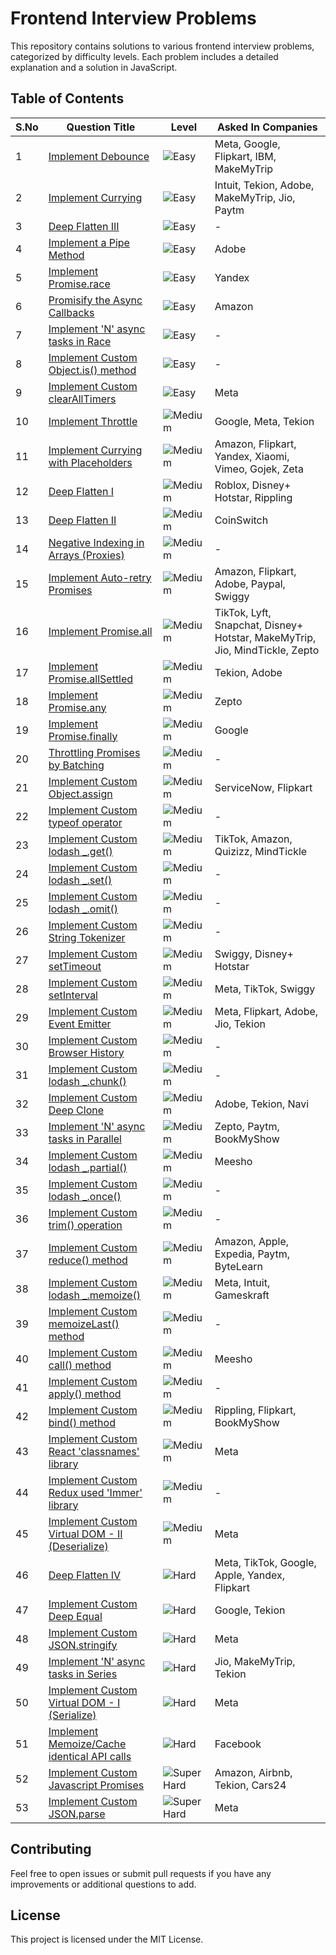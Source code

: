 # Frontend Interview Problems

This repository contains solutions to various frontend interview problems, categorized by difficulty levels. Each problem includes a detailed explanation and a solution in JavaScript.

## Table of Contents

| S.No | Question Title | Level | Asked In Companies |
|------|----------------|-------|--------------------|
| 1 | [Implement Debounce](frontend-Interview-problems/Easy/implement-debounce/question.md) | ![Easy](https://img.shields.io/badge/Level-Easy-brightgreen) | Meta, Google, Flipkart, IBM, MakeMyTrip |
| 2 | [Implement Currying](frontend-Interview-problems/Easy/implement-currying/question.md) | ![Easy](https://img.shields.io/badge/Level-Easy-brightgreen) | Intuit, Tekion, Adobe, MakeMyTrip, Jio, Paytm |
| 3 | [Deep Flatten III](frontend-Interview-problems/Easy/deep-flatten-iii/question.md) | ![Easy](https://img.shields.io/badge/Level-Easy-brightgreen) | - |
| 4 | [Implement a Pipe Method](frontend-Interview-problems/Easy/implement-a-pipe-method/question.md) | ![Easy](https://img.shields.io/badge/Level-Easy-brightgreen) | Adobe |
| 5 | [Implement Promise.race](frontend-Interview-problems/Easy/implement-promise-race/question.md) | ![Easy](https://img.shields.io/badge/Level-Easy-brightgreen) | Yandex |
| 6 | [Promisify the Async Callbacks](frontend-Interview-problems/Easy/promisify-the-async-callbacks/question.md) | ![Easy](https://img.shields.io/badge/Level-Easy-brightgreen) | Amazon |
| 7 | [Implement 'N' async tasks in Race](frontend-Interview-problems/Easy/implement-n-async-tasks-in-race/question.md) | ![Easy](https://img.shields.io/badge/Level-Easy-brightgreen) | - |
| 8 | [Implement Custom Object.is() method](frontend-Interview-problems/Easy/implement-custom-object-is-method/question.md) | ![Easy](https://img.shields.io/badge/Level-Easy-brightgreen) | - |
| 9 | [Implement Custom clearAllTimers](frontend-Interview-problems/Easy/implement-custom-clearalltimers/question.md) | ![Easy](https://img.shields.io/badge/Level-Easy-brightgreen) | Meta |
| 10 | [Implement Throttle](frontend-Interview-problems/Medium/implement-throttle/question.md) | ![Medium](https://img.shields.io/badge/Level-Medium-yellow) | Google, Meta, Tekion |
| 11 | [Implement Currying with Placeholders](frontend-Interview-problems/Medium/implement-currying-with-placeholders/question.md) | ![Medium](https://img.shields.io/badge/Level-Medium-yellow) | Amazon, Flipkart, Yandex, Xiaomi, Vimeo, Gojek, Zeta |
| 12 | [Deep Flatten I](frontend-Interview-problems/Medium/deep-flatten-i/question.md) | ![Medium](https://img.shields.io/badge/Level-Medium-yellow) | Roblox, Disney+ Hotstar, Rippling |
| 13 | [Deep Flatten II](frontend-Interview-problems/Medium/deep-flatten-ii/question.md) | ![Medium](https://img.shields.io/badge/Level-Medium-yellow) | CoinSwitch |
| 14 | [Negative Indexing in Arrays (Proxies)](frontend-Interview-problems/Medium/negative-indexing-in-arrays/question.md) | ![Medium](https://img.shields.io/badge/Level-Medium-yellow) | - |
| 15 | [Implement Auto-retry Promises](frontend-Interview-problems/Medium/implement-auto-retry-promises/question.md) | ![Medium](https://img.shields.io/badge/Level-Medium-yellow) | Amazon, Flipkart, Adobe, Paypal, Swiggy |
| 16 | [Implement Promise.all](frontend-Interview-problems/Medium/implement-promise-all/question.md) | ![Medium](https://img.shields.io/badge/Level-Medium-yellow) | TikTok, Lyft, Snapchat, Disney+ Hotstar, MakeMyTrip, Jio, MindTickle, Zepto |
| 17 | [Implement Promise.allSettled](frontend-Interview-problems/Medium/implement-promise-allsettled/question.md) | ![Medium](https://img.shields.io/badge/Level-Medium-yellow) | Tekion, Adobe |
| 18 | [Implement Promise.any](frontend-Interview-problems/Medium/implement-promise-any/question.md) | ![Medium](https://img.shields.io/badge/Level-Medium-yellow) | Zepto |
| 19 | [Implement Promise.finally](frontend-Interview-problems/Medium/implement-promise-finally/question.md) | ![Medium](https://img.shields.io/badge/Level-Medium-yellow) | Google |
| 20 | [Throttling Promises by Batching](frontend-Interview-problems/Medium/throttling-promises-by-batching/question.md) | ![Medium](https://img.shields.io/badge/Level-Medium-yellow) | - |
| 21 | [Implement Custom Object.assign](frontend-Interview-problems/Medium/implement-custom-object-assign/question.md) | ![Medium](https://img.shields.io/badge/Level-Medium-yellow) | ServiceNow, Flipkart |
| 22 | [Implement Custom typeof operator](frontend-Interview-problems/Medium/implement-custom-typeof-operator/question.md) | ![Medium](https://img.shields.io/badge/Level-Medium-yellow) | - |
| 23 | [Implement Custom lodash _.get()](frontend-Interview-problems/Medium/implement-custom-lodash-get/question.md) | ![Medium](https://img.shields.io/badge/Level-Medium-yellow) | TikTok, Amazon, Quizizz, MindTickle |
| 24 | [Implement Custom lodash _.set()](frontend-Interview-problems/Medium/implement-custom-lodash-set/question.md) | ![Medium](https://img.shields.io/badge/Level-Medium-yellow) | - |
| 25 | [Implement Custom lodash _.omit()](frontend-Interview-problems/Medium/implement-custom-lodash-omit/question.md) | ![Medium](https://img.shields.io/badge/Level-Medium-yellow) | - |
| 26 | [Implement Custom String Tokenizer](frontend-Interview-problems/Medium/implement-custom-string-tokenizer/question.md) | ![Medium](https://img.shields.io/badge/Level-Medium-yellow) | - |
| 27 | [Implement Custom setTimeout](frontend-Interview-problems/Medium/implement-custom-settimeout/question.md) | ![Medium](https://img.shields.io/badge/Level-Medium-yellow) | Swiggy, Disney+ Hotstar |
| 28 | [Implement Custom setInterval](frontend-Interview-problems/Medium/implement-custom-setinterval/question.md) | ![Medium](https://img.shields.io/badge/Level-Medium-yellow) | Meta, TikTok, Swiggy |
| 29 | [Implement Custom Event Emitter](frontend-Interview-problems/Medium/implement-custom-event-emitter/question.md) | ![Medium](https://img.shields.io/badge/Level-Medium-yellow) | Meta, Flipkart, Adobe, Jio, Tekion |
| 30 | [Implement Custom Browser History](frontend-Interview-problems/Medium/implement-custom-browser-history/question.md) | ![Medium](https://img.shields.io/badge/Level-Medium-yellow) | - |
| 31 | [Implement Custom lodash _.chunk()](frontend-Interview-problems/Medium/implement-custom-lodash-chunk/question.md) | ![Medium](https://img.shields.io/badge/Level-Medium-yellow) | - |
| 32 | [Implement Custom Deep Clone](frontend-Interview-problems/Medium/implement-custom-deep-clone/question.md) | ![Medium](https://img.shields.io/badge/Level-Medium-yellow) | Adobe, Tekion, Navi |
| 33 | [Implement 'N' async tasks in Parallel](frontend-Interview-problems/Medium/implement-n-async-tasks-in-parallel/question.md) | ![Medium](https://img.shields.io/badge/Level-Medium-yellow) | Zepto, Paytm, BookMyShow |
| 34 | [Implement Custom lodash _.partial()](frontend-Interview-problems/Medium/implement-custom-lodash-partial/question.md) | ![Medium](https://img.shields.io/badge/Level-Medium-yellow) | Meesho |
| 35 | [Implement Custom lodash _.once()](frontend-Interview-problems/Medium/implement-custom-lodash-once/question.md) | ![Medium](https://img.shields.io/badge/Level-Medium-yellow) | - |
| 36 | [Implement Custom trim() operation](frontend-Interview-problems/Medium/implement-custom-trim-operation/question.md) | ![Medium](https://img.shields.io/badge/Level-Medium-yellow) | - |
| 37 | [Implement Custom reduce() method](frontend-Interview-problems/Medium/implement-custom-reduce-method/question.md) | ![Medium](https://img.shields.io/badge/Level-Medium-yellow) | Amazon, Apple, Expedia, Paytm, ByteLearn |
| 38 | [Implement Custom lodash _.memoize()](frontend-Interview-problems/Medium/implement-custom-lodash-memoize/question.md) | ![Medium](https://img.shields.io/badge/Level-Medium-yellow) | Meta, Intuit, Gameskraft |
| 39 | [Implement Custom memoizeLast() method](frontend-Interview-problems/Medium/implement-custom-memoizeLast-method/question.md) | ![Medium](https://img.shields.io/badge/Level-Medium-yellow) | - |
| 40 | [Implement Custom call() method](frontend-Interview-problems/Medium/implement-custom-call-method/question.md) | ![Medium](https://img.shields.io/badge/Level-Medium-yellow) | Meesho |
| 41 | [Implement Custom apply() method](frontend-Interview-problems/Medium/implement-custom-apply-method/question.md) | ![Medium](https://img.shields.io/badge/Level-Medium-yellow) | - |
| 42 | [Implement Custom bind() method](frontend-Interview-problems/Medium/implement-custom-bind-method/question.md) | ![Medium](https://img.shields.io/badge/Level-Medium-yellow) | Rippling, Flipkart, BookMyShow |
| 43 | [Implement Custom React 'classnames' library](frontend-Interview-problems/Medium/implement-custom-react-classnames/question.md) | ![Medium](https://img.shields.io/badge/Level-Medium-yellow) | Meta |
| 44 | [Implement Custom Redux used 'Immer' library](frontend-Interview-problems/Medium/implement-custom-redux-immer/question.md) | ![Medium](https://img.shields.io/badge/Level-Medium-yellow) | - |
| 45 | [Implement Custom Virtual DOM - II (Deserialize)](frontend-Interview-problems/Medium/implement-custom-virtual-dom-deserialize/question.md) | ![Medium](https://img.shields.io/badge/Level-Medium-yellow) | Meta |
| 46 | [Deep Flatten IV](frontend-Interview-problems/Hard/deep-flatten-iv/question.md) | ![Hard](https://img.shields.io/badge/Level-Hard-orange) | Meta, TikTok, Google, Apple, Yandex, Flipkart |
| 47 | [Implement Custom Deep Equal](frontend-Interview-problems/Hard/implement-custom-deep-equal/question.md) | ![Hard](https://img.shields.io/badge/Level-Hard-orange) | Google, Tekion |
| 48 | [Implement Custom JSON.stringify](frontend-Interview-problems/Hard/implement-custom-json-stringify/question.md) | ![Hard](https://img.shields.io/badge/Level-Hard-orange) | Meta |
| 49 | [Implement 'N' async tasks in Series](frontend-Interview-problems/Hard/implement-n-async-tasks-in-series/question.md) | ![Hard](https://img.shields.io/badge/Level-Hard-orange) | Jio, MakeMyTrip, Tekion |
| 50 | [Implement Custom Virtual DOM - I (Serialize)](frontend-Interview-problems/Hard/implement-custom-virtual-dom-serialize/question.md) | ![Hard](https://img.shields.io/badge/Level-Hard-orange) | Meta |
| 51 | [Implement Memoize/Cache identical API calls](frontend-Interview-problems/Hard/implement-memoize-cache-identical-api-calls/question.md) | ![Hard](https://img.shields.io/badge/Level-Hard-orange) | Facebook |
| 52 | [Implement Custom Javascript Promises](frontend-Interview-problems/Super%20Hard/implement-custom-javascript-promises/question.md) | ![Super Hard](https://img.shields.io/badge/Level-Super%20Hard-red) | Amazon, Airbnb, Tekion, Cars24 |
| 53 | [Implement Custom JSON.parse](frontend-Interview-problems/Super%20Hard/implement-custom-json-parse/question.md) | ![Super Hard](https://img.shields.io/badge/Level-Super%20Hard-red) | Meta |

## Contributing
Feel free to open issues or submit pull requests if you have any improvements or additional questions to add.

## License
This project is licensed under the MIT License.

